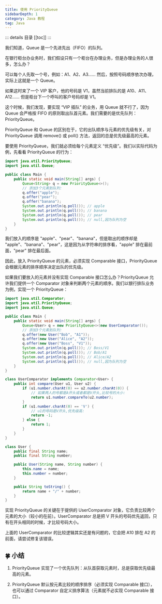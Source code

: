 ```yaml
---
title: 使用 PriorityQueue
sidebarDepth: 1
category: Java 教程
tag: Java
---
```


::: details 目录
[[toc]]
:::


我们知道，Queue 是一个先进先出（FIFO）的队列。

在银行柜台办业务时，我们假设只有一个柜台在办理业务，但是办理业务的人很多，怎么办？

可以每个人先取一个号，例如：A1、A2、A3…… 然后，按照号码顺序依次办理，实际上这就是一个 Queue。

如果这时来了一个 VIP 客户，他的号码是 V1，虽然当前排队的是 A10、A11、A12…… 但是柜台下一个呼叫的客户号码却是 V1。

这个时候，我们发现，要实现 “VIP 插队” 的业务，用 Queue 就不行了，因为 Queue 会严格按 FIFO 的原则取出队首元素。我们需要的是优先队列：PriorityQueue。

PriorityQueue 和 Queue 的区别在于，它的出队顺序与元素的优先级有关，对 PriorityQueue 调用 remove() 或 poll() 方法，返回的总是优先级最高的元素。

要使用 PriorityQueue，我们就必须给每个元素定义 “优先级”。我们以实际代码为例，先看看 PriorityQueue 的行为：


```java
import java.util.PriorityQueue;
import java.util.Queue;

public class Main {
    public static void main(String[] args) {
        Queue<String> q = new PriorityQueue<>();
        // 添加3个元素到队列:
        q.offer("apple");
        q.offer("pear");
        q.offer("banana");
        System.out.println(q.poll()); // apple
        System.out.println(q.poll()); // banana
        System.out.println(q.poll()); // pear
        System.out.println(q.poll()); // null,因为队列为空
    }
}
```


我们放入的顺序是 "apple"、"pear"、"banana"，但是取出的顺序却是 "apple"、"banana"、"pear"，这是因为从字符串的排序看，"apple" 排在最前面，"pear" 排在最后面。

因此，放入 PriorityQueue 的元素，必须实现 Comparable 接口，PriorityQueue 会根据元素的排序顺序决定出队的优先级。

如果我们要放入的元素并没有实现 Comparable 接口怎么办？PriorityQueue 允许我们提供一个 Comparator 对象来判断两个元素的顺序。我们以银行排队业务为例，实现一个 PriorityQueue：

```java
import java.util.Comparator;
import java.util.PriorityQueue;
import java.util.Queue;

public class Main {
    public static void main(String[] args) {
        Queue<User> q = new PriorityQueue<>(new UserComparator());
        // 添加3个元素到队列:
        q.offer(new User("Bob", "A1"));
        q.offer(new User("Alice", "A2"));
        q.offer(new User("Boss", "V1"));
        System.out.println(q.poll()); // Boss/V1
        System.out.println(q.poll()); // Bob/A1
        System.out.println(q.poll()); // Alice/A2
        System.out.println(q.poll()); // null,因为队列为空
    }
}

class UserComparator implements Comparator<User> {
    public int compare(User u1, User u2) {
        if (u1.number.charAt(0) == u2.number.charAt(0)) {
            // 如果两人的号都是A开头或者都是V开头,比较号的大小:
            return u1.number.compareTo(u2.number);
        }
        if (u1.number.charAt(0) == 'V') {
            // u1的号码是V开头,优先级高:
            return -1;
        } else {
            return 1;
        }
    }
}

class User {
    public final String name;
    public final String number;

    public User(String name, String number) {
        this.name = name;
        this.number = number;
    }

    public String toString() {
        return name + "/" + number;
    }
}
```


实现 PriorityQueue 的关键在于提供的 UserComparator 对象，它负责比较两个元素的大小（较小的在前）。UserComparator 总是把 V 开头的号码优先返回，只有在开头相同的时候，才比较号码大小。

上面的 UserComparator 的比较逻辑其实还是有问题的，它会把 A10 排在 A2 的前面，请尝试修复该错误。



## 🍀 小结

1. PriorityQueue 实现了一个优先队列：从队首获取元素时，总是获取优先级最高的元素。

2. PriorityQueue 默认按元素比较的顺序排序（必须实现 Comparable 接口），也可以通过 Comparator 自定义排序算法（元素就不必实现 Comparable 接口）。

